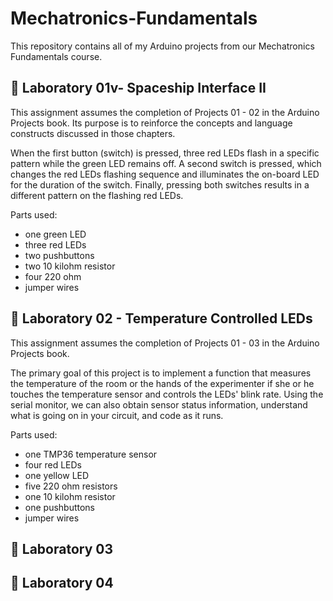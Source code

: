 # Mechatronics-Fundamentals
This repository contains all of my Arduino projects from our Mechatronics Fundamentals course.


## 🔎 Laboratory 01v- Spaceship Interface II
This assignment assumes the completion of Projects 01 - 02 in the Arduino Projects book. 
Its purpose is to reinforce the concepts and language constructs discussed in those chapters.

When the first button (switch) is pressed, three red LEDs flash in a specific pattern while the green LED remains off.
A second switch is pressed, which changes the red LEDs flashing sequence and illuminates the on-board LED for the duration of the switch. 
Finally, pressing both switches results in a different pattern on the flashing red LEDs.

  Parts used:
  - one green LED
  - three red LEDs
  - two pushbuttons
  - two 10 kilohm resistor
  - four 220 ohm
  - jumper wires 

## 🔎 Laboratory 02 - Temperature Controlled LEDs
This assignment assumes the completion of Projects 01 - 03 in the Arduino Projects book. 

The primary goal of this project is to implement a function that measures the temperature of the 
room or the hands of the experimenter if she or he touches the temperature sensor and controls the LEDs' blink rate.
Using the serial monitor, we can also obtain sensor status information, understand what is going 
on in your circuit, and code as it runs.

Parts used:
  - one TMP36 temperature sensor
  - four red LEDs
  - one yellow LED  
  - five 220 ohm resistors
  - one 10 kilohm resistor
  - one pushbuttons
  - jumper wires 
  
  
## 🔎 Laboratory 03

## 🔎 Laboratory 04
